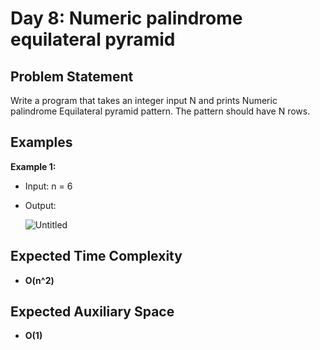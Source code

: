 # Day 8: Numeric palindrome equilateral pyramid

## Problem Statement

Write a program that takes an integer input N and prints Numeric palindrome Equilateral pyramid pattern. The pattern should have N rows.

## Examples

**Example 1:**

- Input: n = 6
- Output:
  
  ![Untitled](https://github.com/user-attachments/assets/59a0decc-8ecb-4868-9428-ab65c91ecf4d)

## Expected Time Complexity

- **O(n^2)**

## Expected Auxiliary Space

- **O(1)**
